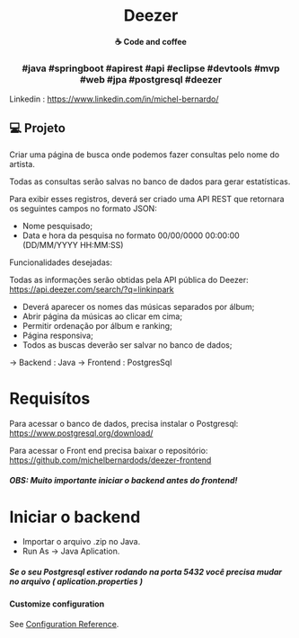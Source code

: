 
<h1 align="center">
   Deezer
</h1>


<h4 align="center">
  ☕ Code and coffee
</h4>

<h3 align="center">
  #java #springboot #apirest #api #eclipse #devtools #mvp #web #jpa #postgresql #deezer
</h3>

Linkedin : https://www.linkedin.com/in/michel-bernardo/

## 💻 Projeto

Criar uma página de busca onde podemos fazer consultas pelo nome do artista. 

Todas as consultas serão salvas no banco de dados para gerar estatísticas.

Para exibir esses registros, deverá ser criado uma API REST que retornara os seguintes campos no formato JSON:
  - Nome pesquisado;
  - Data e hora da pesquisa no formato 00/00/0000 00:00:00 (DD/MM/YYYY HH:MM:SS)

Funcionalidades desejadas:

Todas as informações serão obtidas pela API pública do Deezer: https://api.deezer.com/search/?q=linkinpark
- Deverá aparecer os nomes das músicas separados por álbum;
- Abrir página da músicas ao clicar em cima;
- Permitir ordenação por álbum e ranking;
- Página responsiva;
- Todos as buscas deverão ser salvar no banco de dados;

-> Backend : Java 
-> Frontend : PostgresSql

# Requisítos 

Para acessar o banco de dados, precisa instalar o Postgresql:
https://www.postgresql.org/download/

Para acessar o Front end precisa baixar o repositório: 
https://github.com/michelbernardods/deezer-frontend

##### OBS: Muito importante iniciar o backend antes do frontend!


# Iniciar o backend 

- Importar o arquivo .zip no Java.
- Run As -> Java Aplication.

##### Se o seu Postgresql estiver rodando na porta 5432 você precisa mudar no arquivo ( aplication.properties )


#### Customize configuration
See [Configuration Reference](https://cli.vuejs.org/config/).
